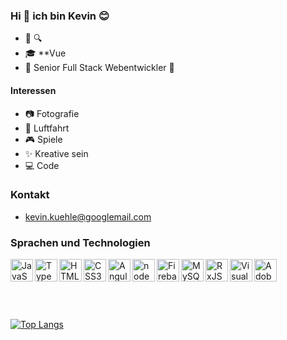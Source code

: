 ### Hi 👋 ich bin Kevin 😊

- 💼 🔍
- 🎓 **Vue
- 🎯 Senior Full Stack Webentwickler 💪

#### Interessen

- 📷 Fotografie
- 🚁 Luftfahrt
- 🎮 Spiele
- ✨ Kreative sein
- 💻 Code

### Kontakt

- kevin.kuehle@googlemail.com

### Sprachen und Technologien

 <p align="left">
  <img  align="left"  height="36px"  alt="JavaScript"  src="https://seeklogo.com/images/J/javascript-js-logo-2949701702-seeklogo.com.png" />
  &nbsp;
  <img  align="left"  height="36px"  alt="TypeScript"  src="https://seeklogo.com/images/T/typescript-logo-B29A3F462D-seeklogo.com.png" />
  &nbsp;
  <img  align="left"  height="36px"  alt="HTML5"  src="https://seeklogo.com/images/H/html5-logo-EF92D240D7-seeklogo.com.png" />
  &nbsp;
  <img  align="left"  height="36px"  alt="CSS3"  src="https://seeklogo.com/images/C/css-3-logo-AF06D75231-seeklogo.com.png" />
  &nbsp;
  <img  align="left"  height="36px"  alt="Angular"  src="https://seeklogo.com/images/A/angular-logo-B76B1CDE98-seeklogo.com.png" />
  &nbsp;
  <img  align="left"  height="36px"  alt="node package manager"  src="https://seeklogo.com/images/N/npm-node-package-manager-logo-DE93649ED1-seeklogo.com.png">
  <img  align="left"  height="36px"  alt="Firebase" src="https://seeklogo.com/images/F/firebase-logo-402F407EE0-seeklogo.com.png" />
  &nbsp;
  <img  align="left"  height="36px"  alt="MySQL"  src="https://seeklogo.com/images/M/MySQL-logo-F6FF285A58-seeklogo.com.png">
  <img  align="left"  height="36px"  alt="RxJS"  src="https://cdn.worldvectorlogo.com/logos/rxjs-1.svg" />
  &nbsp;
  <img  align="left"  height="36px"  alt="Visual Studio Code"  src="https://cdn.worldvectorlogo.com/logos/visual-studio-code.svg" />
  &nbsp;
  <img  align="left"  height="36px"  alt="Adobe XD"  src="https://cdn.worldvectorlogo.com/logos/adobe-xd-1.svg" />
 </p>

<br />
<br />
<br />

[![Top Langs](https://github-readme-stats.vercel.app/api/top-langs/?username=Kevin-Kuehle&layout=compact)](https://github.com/anuraghazra/github-readme-stats)

[mail]: kevin.kuehle@googlemail.com

